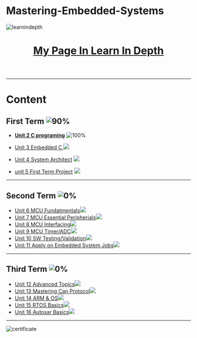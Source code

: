# Mastering-Embedded-Systems

![learnindepth](https://user-images.githubusercontent.com/85059419/188477348-5f1315d0-458c-464c-b079-ac1d32bb103c.png)
<br>
# <p align = "center"><fint size = 30pt>[My Page In Learn In Depth](https://www.learn-in-depth.com/online-diploma/kyrillos.sawiris99%40gmail.com)</font></p>
<br>



*******
# Content 

## **First Term** ![90%](https://progress-bar.dev/100/?title=Done)


* **[Unit 2 C programing](https://github.com/KyrilllosPhelopos/Mastering-Embedded-Systems/tree/1032d9d28882df12870355d0d769206e58b2f5a6/Unit_2%20C%20programming)**
![100%](https://progress-bar.dev/100/)<br>


* [Unit 3 Embedded C ](https://github.com/KyrilllosPhelopos/Mastering-Embedded-Systems/tree/master/Unit_3%20Embedded%20C) ![](https://progress-bar.dev/100)<br>


* [Unit 4 System Architect](https://github.com/KyrilllosPhelopos/Mastering-Embedded-Systems/tree/master/Unit_4%20System%20Architecture) ![](https://progress-bar.dev/100)<br>


* [unit 5 First Term Project](https://github.com/KyrilllosPhelopos/Mastering-Embedded-Systems/tree/master/Unit_5%20First%20Term%20Projects) ![](https://progress-bar.dev/100)<br>


***
## **Second Term** ![0%](https://progress-bar.dev/65/?title=ON_Progress)

* [Unit 6 MCU Fundatmentals](https://github.com/KyrilllosPhelopos/Mastering-Embedded-Systems/tree/master/Unit_6%20MCU%20Fundamentals)![](https://us-central1-progress-markdown.cloudfunctions.net/progress/100)<br>
* [Unit 7 MCU Essential Peripherials](https://github.com/KyrilllosPhelopos/Mastering-Embedded-Systems)![](https://us-central1-progress-markdown.cloudfunctions.net/progress/100)<br>
* [Unit 8 MCU Interfacing](https://github.com/KyrilllosPhelopos/Mastering-Embedded-Systems)![](https://us-central1-progress-markdown.cloudfunctions.net/progress/50)<br>
* [Unit 9 MCU Timer/ADC](https://github.com/KyrilllosPhelopos/Mastering-Embedded-Systems)![](https://us-central1-progress-markdown.cloudfunctions.net/progress/0)<br>
* [Unit 10 SW Testing/Validation](https://github.com/KyrilllosPhelopos/Mastering-Embedded-Systems)![](https://us-central1-progress-markdown.cloudfunctions.net/progress/0)<br>
* [Unit 11 Apply on Embedded System Jobs](https://github.com/KyrilllosPhelopos/Mastering-Embedded-Systems)![](https://us-central1-progress-markdown.cloudfunctions.net/progress/0)<br>

***
## **Third Term** ![0%](https://progress-bar.dev/0/?title=Soon)

* [Unit 12 Advanced Topics](https://github.com/KyrilllosPhelopos/Mastering-Embedded-Systems)![](https://us-central1-progress-markdown.cloudfunctions.net/progress/0)<br>
* [Unit 13 Mastering Can Protocol](https://github.com/KyrilllosPhelopos/Mastering-Embedded-Systems)![](https://us-central1-progress-markdown.cloudfunctions.net/progress/0)<br>
* [Unit 14 ARM & OS](https://github.com/KyrilllosPhelopos/Mastering-Embedded-Systems)![](https://us-central1-progress-markdown.cloudfunctions.net/progress/0)<br>
* [Unit 15 RTOS Basics](https://github.com/KyrilllosPhelopos/Mastering-Embedded-Systems)![](https://us-central1-progress-markdown.cloudfunctions.net/progress/0)<br>
* [Unit 16 Autosar Basics](https://github.com/KyrilllosPhelopos/Mastering-Embedded-Systems)![](https://us-central1-progress-markdown.cloudfunctions.net/progress/0)<br>
***

![certificate](https://user-images.githubusercontent.com/85059419/188476191-fba6bd4b-3af6-4f27-a3ee-2f79706c6b75.png)

